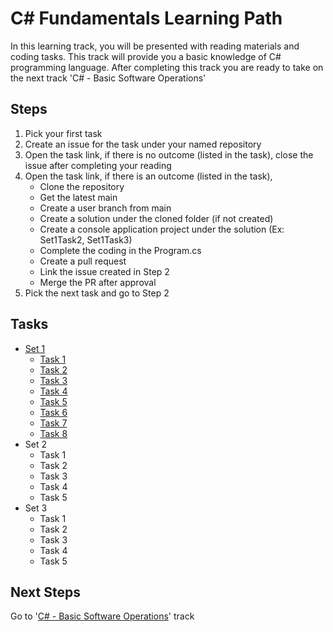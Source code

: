 # C# Fundamentals Learning Path
In this learning track, you will be presented with reading materials and coding tasks. This track will provide you a basic knowledge of C# programming language. After completing this track you are ready to take on the next track 'C# - Basic Software Operations'

## Steps
1. Pick your first task
2. Create an issue for the task under your named repository
3. Open the task link, if there is no outcome (listed in the task), close the issue after completing your reading
4. Open the task link, if there is an outcome (listed in the task), 
   - Clone the repository
   - Get the latest main
   - Create a user branch from main
   - Create a solution under the cloned folder (if not created)
   - Create a console application project under the solution (Ex: Set1Task2, Set1Task3)
   - Complete the coding in the Program.cs
   - Create a pull request
   - Link the issue created in Step 2
   - Merge the PR after approval
5. Pick the next task and go to Step 2

## Tasks
- [Set 1](https://github.com/Mums-Who-Code/C.Sharp.Fundamentals/tree/main/Set%201)
  - [Task 1](https://github.com/Mums-Who-Code/C.Sharp.Fundamentals/blob/main/Set%201/Task%201.md)
  - [Task 2](https://github.com/Mums-Who-Code/C.Sharp.Fundamentals/blob/main/Set%201/Task%202.md)
  - [Task 3](https://github.com/Mums-Who-Code/C.Sharp.Fundamentals/blob/main/Set%201/Task%203.md)
  - [Task 4](https://github.com/Mums-Who-Code/C.Sharp.Fundamentals/blob/main/Set%201/Task%204.md)
  - [Task 5](https://github.com/Mums-Who-Code/C.Sharp.Fundamentals/blob/main/Set%201/Task%205.md)
  - [Task 6](https://github.com/Mums-Who-Code/C.Sharp.Fundamentals/blob/main/Set%201/Task%206.md)
  - [Task 7](https://github.com/Mums-Who-Code/C.Sharp.Fundamentals/blob/main/Set%201/Task%207.md)
  - [Task 8](https://github.com/Mums-Who-Code/C.Sharp.Fundamentals/blob/main/Set%201/Task%208.md)
- Set 2
  - Task 1
  - Task 2
  - Task 3
  - Task 4
  - Task 5
- Set 3
  - Task 1
  - Task 2
  - Task 3
  - Task 4
  - Task 5

## Next Steps
Go to '[C# - Basic Software Operations](https://github.com/Mums-Who-Code/C.Sharp.Basic.Software.Operations)' track
